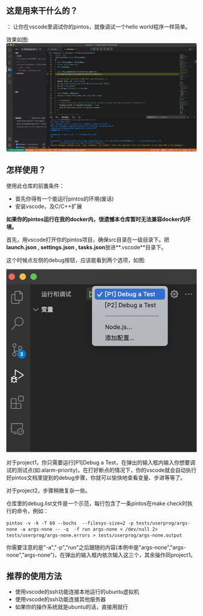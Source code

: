 ## 这是用来干什么的？

 ： 让你在vscode里调试你的pintos，就像调试一个hello world程序一样简单。

效果如图:![result](./img/result.png)

## 怎样使用？

 使用此仓库的前置条件：

- 首先你得有一个能运行pintos的环境(废话)
- 安装vscode，及C/C++扩展

**如果你的pintos运行在我的docker内，很遗憾本仓库暂时无法兼容docker内环境。**

首先，用vscode打开你的pintos项目，确保src目录在一级目录下。把**launch.json , settings.json , tasks.json**放进**.vscode**目录下。

这个时候点左侧的debug按钮，应该能看到两个选项，如图:

![twoChoice](./img/twoChoice.png)

对于project1，你只需要运行[P1]Debug a Test，在弹出的输入框内输入你想要调试的测试点(如:alarm-priority)，在打好断点的情况下，你的vscode就会自动执行好pintos文档里提到的debug步骤，你就可以愉快地查看变量、步进等等了。

对于project2，步骤稍微复杂一些。

仓库里的debug.list文件是一个示范，每行包含了一条pintos在make check时执行的命令，例如：

```shell
pintos -v -k -T 60 --bochs  --filesys-size=2 -p tests/userprog/args-none -a args-none -- -q  -f run args-none < /dev/null 2> tests/userprog/args-none.errors > tests/userprog/args-none.output
```

你需要注意的是"-a","-p","run"之后跟随的内容(本例中是"args-none","args-none","args-none")，在弹出的输入框内依次输入这三个，其余操作同project1。



## 推荐的使用方法

- 使用vscode的ssh功能连接本地运行的ubuntu虚拟机
- 使用vscode的ssh功能连接其他服务器
- 如果你的操作系统就是ubuntu的话，直接用就行

